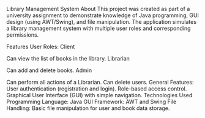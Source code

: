 Library Management System
About
This project was created as part of a university assignment to demonstrate knowledge of Java programming, GUI design (using AWT/Swing), and file manipulation. The application simulates a library management system with multiple user roles and corresponding permissions.

Features
User Roles:
Client

Can view the list of books in the library.
Librarian

Can add and delete books.
Admin

Can perform all actions of a Librarian.
Can delete users.
General Features:
User authentication (registration and login).
Role-based access control.
Graphical User Interface (GUI) with simple navigation.
Technologies Used
Programming Language: Java
GUI Framework: AWT and Swing
File Handling: Basic file manipulation for user and book data storage.
